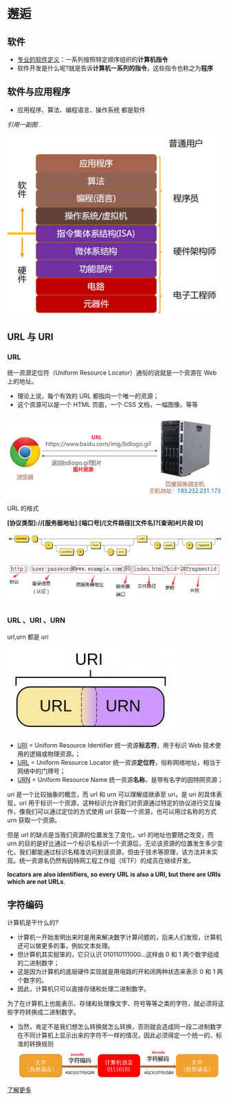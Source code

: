 # 邂逅

## 软件

- [专业的软件定义](https://baike.baidu.com/item/%E8%BD%AF%E4%BB%B6/12053)：一系列按照特定顺序组织的**计算机指令**
- 软件开发是什么呢?就是告诉**计算机一系列的指令**，这些指令也称之为**程序**

## 软件与应用程序

- 应用程序、算法、编程语言、操作系统 都是软件

_引用一副图_ .

![区别](/img/computer/encounter/soft.jpg)

## URL 与 URI

### URL

统一资源定位符（Uniform Resource Locator）通俗的说就是一个资源在 Web 上的地址。

- 理论上说，每个有效的 URL 都指向一个唯一的资源；
- 这个资源可以是一个 HTML 页面，一个 CSS 文档，一幅图像，等等

![URL1](/img/computer/encounter/url1.jpg)

URL 的格式

**[协议类型]:\/\/[服务器地址]:[端口号]/[文件路径][文件名]?[查询]#[片段 ID]**

![URL2](/img/computer/encounter/url2.jpg)
![URL3](/img/computer/encounter/url3.jpg)

### URL 、URI 、URN

url,urn 都是 uri
![URI](/img/computer/encounter/uri.jpg)

- [URI](https://baike.baidu.com/item/URI/2901761?fr=aladdin) = Uniform Resource Identifier 统一资源**标志符**，用于标识 Web 技术使用的逻辑或物理资源。；
- [URL](https://baike.baidu.com/item/%E7%BB%9F%E4%B8%80%E8%B5%84%E6%BA%90%E5%AE%9A%E4%BD%8D%E7%B3%BB%E7%BB%9F?fromtitle=url&fromid=110640&fromModule=lemma_search-box) = Uniform Resource Locator 统一资源**定位符**，俗称网络地址，相当于网络中的门牌号；
- [URN](https://baike.baidu.com/item/%E7%BB%9F%E4%B8%80%E8%B5%84%E6%BA%90%E5%90%8D%E7%A7%B0?fromtitle=URN&fromid=2901667&fromModule=lemma_search-box) = Uniform Resource Name 统一资源**名称**，是带有名字的因特网资源；

uri 是一个比较抽象的概念，而 url 和 urn 可以理解成继承至 uri，是 uri 的具体表现，uri 用于标识一个资源，这种标识允许我们对资源通过特定的协议进行交互操作，像我们可以通过定位的方式使用 url 获取一个资源，也可以用过名称的方式 urn 获取一个资源。

但是 url 的缺点是当我们资源的位置发生了变化，url 的地址也要随之改变，而 urn 的目的是好比通过一个标识名标识一个资源后，无论该资源的位置发生多少变化，我们都能通过标识名精准访问到该资源，但由于技术等原理，该方法并未实现。统一资源名仍然有因特网工程工作组（IETF）的成员在继续开发。

**locators are also identifiers, so every URL is also a URI, but there are URIs which are not URLs**.

## 字符编码

计算机是干什么的?

- 计算机一开始发明出来时是用来解决数字计算问题的，后来人们发现，计算机还可以做更多的事，例如文本处理。
- 但计算机其实挺笨的，它只认识 010110111000…这样由 0 和 1 两个数字组成的二进制数字；
- 这是因为计算机的底层硬件实现就是用电路的开和闭两种状态来表示 0 和 1 两个数字的。
- 因此，计算机只可以直接存储和处理二进制数字。

为了在计算机上也能表示、存储和处理像文字、符号等等之类的字符，就必须将这些字符转换成二进制数字。

- 当然，肯定不是我们想怎么转换就怎么转换，否则就会造成同一段二进制数字在不同计算机上显示出来的字符不一样的情况，因此必须得定一个统一的、标准的转换规则
  ![字符编码](/img/computer/encounter/字符编码.jpg)

[了解更多](https://www.jianshu.com/p/899e749be47c)
